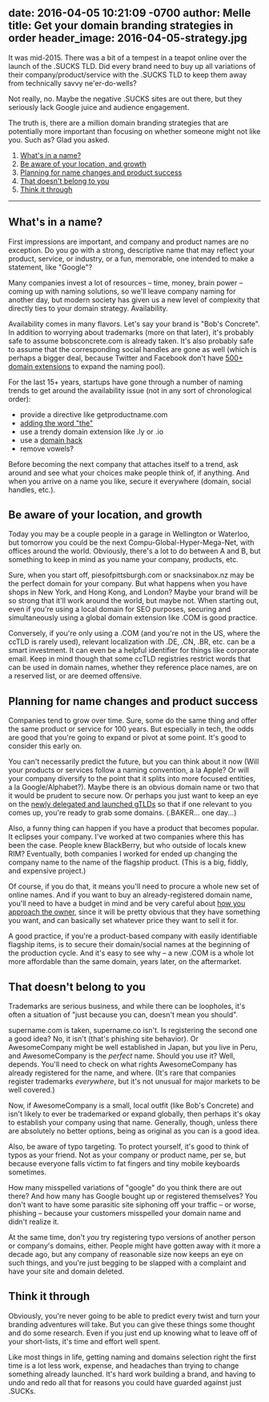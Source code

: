 date: 2016-04-05 10:21:09 -0700
author: Melle
title: Get your domain branding strategies in order
header_image: 2016-04-05-strategy.jpg
----

<!-- excerpt -->

It was mid-2015. There was a bit of a tempest in a teapot online over the launch of the .SUCKS TLD. Did every brand need to buy up all variations of their company/product/service with the .SUCKS TLD to keep them away from technically savvy ne'er-do-wells?

Not really, no. Maybe the negative .SUCKS sites are out there, but they seriously lack Google juice and audience engagement.

The truth is, there are a million domain branding strategies that are potentially more important than focusing on whether someone might not like you. Such as? Glad you asked.

<!-- /excerpt -->

1. [What's in a name?](#section-1)
2. [Be aware of your location, and growth](#section-2)
3. [Planning for name changes and product success](#section-3)
4. [That doesn't belong to you](#section-4)
5. [Think it through](#section-5)

***

<h2 id="section-1">What's in a name?</h2>

First impressions are important, and company and product names are no exception. Do you go with a strong, descriptive name that may reflect your product, service, or industry, or a fun, memorable, one intended to make a statement, like "Google"? 

Many companies invest a lot of resources – time, money, brain power – coming up with naming solutions, so we'll leave company naming for another day, but modern society has given us a new level of complexity that directly ties to your domain strategy. Availability. 

Availability comes in many flavors. Let's say your brand is "Bob's Concrete". In addition to worrying about trademarks (more on that later), it's probably safe to assume bobsconcrete.com is already taken. It's also probably safe to assume that the corresponding social handles are gone as well (which is perhaps a bigger deal, because Twitter and Facebook don't have [500+ domain extensions](https://iwantmyname.com/domains/domain-name-registration-list-of-extensions) to expand the naming pool).

For the last 15+ years, startups have gone through a number of naming trends to get around the availability issue (not in any sort of chronological order):

+ provide a directive like getproductname.com
+ [adding the word "the"](http://domain.me/how-thefacebook-com-became-facebook-com/)
+ use a trendy domain extension like .ly or .io
+ use a [domain hack](https://iwantmyname.com/blog/2015/04/everything-you-need-to-know-about-domain-hacks.html)
+ remove vowels?

Before becoming the next company that attaches itself to a trend, ask around and see what your choices make people think of, if anything. And when you arrive on a name you like, secure it everywhere (domain, social handles, etc.). 

<h2 id="section-2">Be aware of your location, and growth</h2>

Today you may be a couple people in a garage in Wellington or Waterloo, but tomorrow you could be the next Compu-Global-Hyper-Mega-Net, with offices around the world. Obviously, there's a lot to do between A and B, but something to keep in mind as you name your company, products, etc. 

Sure, when you start off, piesofpittsburgh.com or snacksinabox.nz may be the perfect domain for your company. But what happens when you have shops in New York, and Hong Kong, and London? Maybe your brand will be so strong that it'll work around the world, but maybe not. When starting out, even if you're using a local domain for SEO purposes, securing and simultaneously using a global domain extension like .COM is good practice.

Conversely, if you're only using a .COM (and you're not in the US, where the ccTLD is rarely used), relevant localization with .DE, .CN, .BR, etc. can be a smart investment. It can even be a helpful identifier for things like corporate email. Keep in mind though that some ccTLD registries restrict words that can be used in domain names, whether they reference place names, are on a reserved list, or are deemed offensive.

<h2 id="section-3">Planning for name changes and product success</h2>

Companies tend to grow over time. Sure, some do the same thing and offer the same product or service for 100 years. But especially in tech, the odds are good that you're going to expand or pivot at some point. It's good to consider this early on. 

You can't necessarily predict the future, but you can think about it now (Will your products or services follow a naming convention, a la Apple? Or will your company diversify to the point that it splits into more focused entities, a la Google/Alphabet?). Maybe there is an obvious domain name or two that it would be prudent to secure now. Or perhaps you just want to keep an eye on the [newly delegated and launched gTLDs](https://iwantmyname.com/domains/new-gtld-domain-extensions) so that if one relevant to you comes up, you're ready to grab some domains. (.BAKER... one day...)

Also, a funny thing can happen if you have a product that becomes popular. It eclipses your company. I've worked at two companies where this has been the case. People knew BlackBerry, but who outside of locals knew RIM? Eventually, both companies I worked for ended up changing the company name to the name of the flagship product. (This is a big, fiddly, and expensive project.)

Of course, if you do that, it means you'll need to procure a whole new set of online names. And if you want to buy an already-registered domain name, you'll need to have a budget in mind and be very careful about [how you approach the owner](https://iwantmyname.com/blog/2015/04/contacting-the-owner-of-a-domain-you-want-to-buy.html), since it will be pretty obvious that they have something you want, and can basically set whatever price they want to sell it for.

A good practice, if you're a product-based company with easily identifiable flagship items, is to secure their domain/social names at the beginning of the production cycle. And it's easy to see why – a new .COM is a whole lot more affordable than the same domain, years later, on the aftermarket. 

<h2 id="section-4">That doesn't belong to you</h2>

Trademarks are serious business, and while there can be loopholes, it's often a situation of "just because you can, doesn't mean you should".

supername.com is taken, supername.co isn't. Is registering the second one a good idea? No, it isn't (that's phishing site behavior). Or AwesomeCompany might be well established in Japan, but you live in Peru, and AwesomeCompany is the *perfect* name. Should you use it? Well, depends. You'll need to check on what rights AwesomeCompany has already registered for the name, and where. (It's rare that companies register trademarks *everywhere*, but it's not unusual for major markets to be well covered.)

Now, if AwesomeCompany is a small, local outfit (like Bob's Concrete) and isn't likely to ever be trademarked or expand globally, then perhaps it's okay to establish your company using that name. Generally, though, unless there are absolutely no better options, being as original as you can is a good idea.

Also, be aware of typo targeting. To protect yourself, it's good to think of typos as your friend. Not as your company or product name, per se, but because everyone falls victim to fat fingers and tiny mobile keyboards sometimes. 

How many misspelled variations of "google" do you think there are out there? And how many has Google bought up or registered themselves? You don't want to have some parasitic site siphoning off your traffic – or worse, phishing – because your customers misspelled your domain name and didn't realize it. 

At the same time, don't *you* try registering typo versions of another person or company's domains, either. People might have gotten away with it more a decade ago, but any company of reasonable size now keeps an eye on such things, and you're just begging to be slapped with a complaint and have your site and domain deleted.

<h2 id="section-5">Think it through</h2>

Obviously, you're never going to be able to predict every twist and turn your branding adventures will take. But you can give these things some thought and do some research. Even if you just end up knowing what to leave off of your short-lists, it's time and effort well spent.

Like most things in life, getting naming and domains selection right the first time is a lot less work, expense, and headaches than trying to change something already launched. It's hard work building a brand, and having to undo and redo all that for reasons you could have guarded against just .SUCKs.